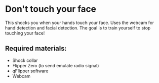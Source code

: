 # Don't touch your face
This shocks you when your hands touch your face. Uses the webcam for hand detection and facial detection. 
The goal is to train yourself to stop touching your face!


## Required materials:
- Shock collar
- Flipper Zero (to send emulate radio signal)
- qFlipper software
- Webcam
